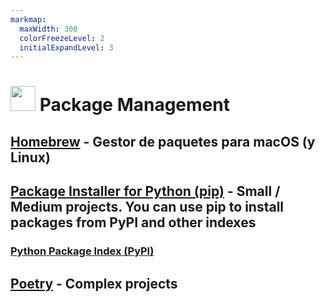 ```yaml
---
markmap:
  maxWidth: 300
  colorFreezeLevel: 2
  initialExpandLevel: 3
---
```


# <img src='https://i.imgur.com/5WuXRVs.png' style='height:40px;width:auto'> Package Management

## [Homebrew](https://brew.sh/) - Gestor de paquetes para macOS (y Linux)
## [Package Installer for Python (pip)](https://pip.pypa.io/) - Small / Medium projects. You can use pip to install packages from PyPI and other indexes
### [Python Package Index (PyPI)](https://pypi.org/)
## [Poetry](https://python-poetry.org/) - Complex projects






